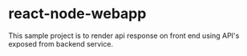 # react-node-webapp

This sample project is to render api response on front end using API's exposed from backend service.
